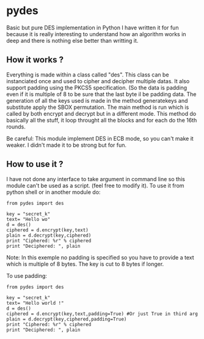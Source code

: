 pydes
=====

Basic but pure DES implementation in Python
I have written it for fun because it is really interesting to understand how an algorithm works in deep and there is nothing
else better than writting it.


How it works ?
--------------

Everything is made within a class called "des". This class can be instanciated once and used to cipher and decipher multiple datas.
It also support padding using the PKCS5 specification. (So the data is padding even if it is multiple of 8 to be sure that the last byte il be padding data.
The generation of all the keys used is made in the method generatekeys and substitute apply the SBOX permutation.
The main method is run which is called by both encrypt and decrypt but in a different mode. This method do basically all the stuff, it loop
throught all the blocks and for each do the 16th rounds.

Be careful: This module implement DES in ECB mode, so you can't make it weaker. I didn't made it to be strong but for fun.

How to use it ?
---------------

I have not done any interface to take argument in command line so this module can't be used as a script. (feel free to modify it).
To use it from python shell or in another module do:

    from pydes import des

    key = "secret_k"
    text= "Hello wo"
    d = des()
    ciphered = d.encrypt(key,text)
    plain = d.decrypt(key,ciphered)
    print "Ciphered: %r" % ciphered
    print "Deciphered: ", plain

Note: In this exemple no padding is specified so you have to provide a text which is multiple of 8 bytes. The key is cut to 8 bytes if longer.

To use padding:

    from pydes import des

    key = "secret_k"
    text= "Hello world !"
    d = des()
    ciphered = d.encrypt(key,text,padding=True) #Or just True in third arg
    plain = d.decrypt(key,ciphered,padding=True)
    print "Ciphered: %r" % ciphered
    print "Deciphered: ", plain